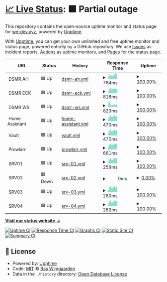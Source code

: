 # [📈 Live Status](https://uptime.we-dev.xyz): <!--live status--> **🟧 Partial outage**

This repository contains the open-source uptime monitor and status page for [we-dev.xyz](https://uptime.we-dev.xyz), powered by [Upptime](https://github.com/upptime/upptime).

With [Upptime](https://upptime.js.org), you can get your own unlimited and free uptime monitor and status page, powered entirely by a GitHub repository. We use [Issues](https://github.com/cookie-org/web-uptime/issues) as incident reports, [Actions](https://github.com/cookie-org/web-uptime/actions) as uptime monitors, and [Pages](https://uptime.we-dev.xyz) for the status page.

<!--start: status pages-->
<!-- This summary is generated by Upptime (https://github.com/upptime/upptime) -->
<!-- Do not edit this manually, your changes will be overwritten -->
<!-- prettier-ignore -->
| URL | Status | History | Response Time | Uptime |
| --- | ------ | ------- | ------------- | ------ |
| <img alt="" src="https://raw.githubusercontent.com/dsmrreader/dsmr-reader/9a166c5d82d90a218fb5c2614483e1731de893ac/dsmr_frontend/static/dsmr_frontend/img/favicons/favicon-32x32.png" height="13"> DSMR AH | 🟩 Up | [dsmr-ah.yml](https://github.com/cookie-org/web-uptime/commits/HEAD/history/dsmr-ah.yml) | <details><summary><img alt="Response time graph" src="./graphs/dsmr-ah/response-time-week.png" height="20"> 764ms</summary><br><a href="https://uptime.we-dev.xyz/history/dsmr-ah"><img alt="Response time 737" src="https://img.shields.io/endpoint?url=https%3A%2F%2Fraw.githubusercontent.com%2Fcookie-org%2Fweb-uptime%2FHEAD%2Fapi%2Fdsmr-ah%2Fresponse-time.json"></a><br><a href="https://uptime.we-dev.xyz/history/dsmr-ah"><img alt="24-hour response time 711" src="https://img.shields.io/endpoint?url=https%3A%2F%2Fraw.githubusercontent.com%2Fcookie-org%2Fweb-uptime%2FHEAD%2Fapi%2Fdsmr-ah%2Fresponse-time-day.json"></a><br><a href="https://uptime.we-dev.xyz/history/dsmr-ah"><img alt="7-day response time 764" src="https://img.shields.io/endpoint?url=https%3A%2F%2Fraw.githubusercontent.com%2Fcookie-org%2Fweb-uptime%2FHEAD%2Fapi%2Fdsmr-ah%2Fresponse-time-week.json"></a><br><a href="https://uptime.we-dev.xyz/history/dsmr-ah"><img alt="30-day response time 721" src="https://img.shields.io/endpoint?url=https%3A%2F%2Fraw.githubusercontent.com%2Fcookie-org%2Fweb-uptime%2FHEAD%2Fapi%2Fdsmr-ah%2Fresponse-time-month.json"></a><br><a href="https://uptime.we-dev.xyz/history/dsmr-ah"><img alt="1-year response time 811" src="https://img.shields.io/endpoint?url=https%3A%2F%2Fraw.githubusercontent.com%2Fcookie-org%2Fweb-uptime%2FHEAD%2Fapi%2Fdsmr-ah%2Fresponse-time-year.json"></a></details> | <details><summary><a href="https://uptime.we-dev.xyz/history/dsmr-ah">100.00%</a></summary><a href="https://uptime.we-dev.xyz/history/dsmr-ah"><img alt="All-time uptime 99.72%" src="https://img.shields.io/endpoint?url=https%3A%2F%2Fraw.githubusercontent.com%2Fcookie-org%2Fweb-uptime%2FHEAD%2Fapi%2Fdsmr-ah%2Fuptime.json"></a><br><a href="https://uptime.we-dev.xyz/history/dsmr-ah"><img alt="24-hour uptime 100.00%" src="https://img.shields.io/endpoint?url=https%3A%2F%2Fraw.githubusercontent.com%2Fcookie-org%2Fweb-uptime%2FHEAD%2Fapi%2Fdsmr-ah%2Fuptime-day.json"></a><br><a href="https://uptime.we-dev.xyz/history/dsmr-ah"><img alt="7-day uptime 100.00%" src="https://img.shields.io/endpoint?url=https%3A%2F%2Fraw.githubusercontent.com%2Fcookie-org%2Fweb-uptime%2FHEAD%2Fapi%2Fdsmr-ah%2Fuptime-week.json"></a><br><a href="https://uptime.we-dev.xyz/history/dsmr-ah"><img alt="30-day uptime 99.65%" src="https://img.shields.io/endpoint?url=https%3A%2F%2Fraw.githubusercontent.com%2Fcookie-org%2Fweb-uptime%2FHEAD%2Fapi%2Fdsmr-ah%2Fuptime-month.json"></a><br><a href="https://uptime.we-dev.xyz/history/dsmr-ah"><img alt="1-year uptime 99.92%" src="https://img.shields.io/endpoint?url=https%3A%2F%2Fraw.githubusercontent.com%2Fcookie-org%2Fweb-uptime%2FHEAD%2Fapi%2Fdsmr-ah%2Fuptime-year.json"></a></details>
| <img alt="" src="https://raw.githubusercontent.com/dsmrreader/dsmr-reader/9a166c5d82d90a218fb5c2614483e1731de893ac/dsmr_frontend/static/dsmr_frontend/img/favicons/favicon-32x32.png" height="13"> DSMR ECK | 🟩 Up | [dsmr-eck.yml](https://github.com/cookie-org/web-uptime/commits/HEAD/history/dsmr-eck.yml) | <details><summary><img alt="Response time graph" src="./graphs/dsmr-eck/response-time-week.png" height="20"> 818ms</summary><br><a href="https://uptime.we-dev.xyz/history/dsmr-eck"><img alt="Response time 772" src="https://img.shields.io/endpoint?url=https%3A%2F%2Fraw.githubusercontent.com%2Fcookie-org%2Fweb-uptime%2FHEAD%2Fapi%2Fdsmr-eck%2Fresponse-time.json"></a><br><a href="https://uptime.we-dev.xyz/history/dsmr-eck"><img alt="24-hour response time 844" src="https://img.shields.io/endpoint?url=https%3A%2F%2Fraw.githubusercontent.com%2Fcookie-org%2Fweb-uptime%2FHEAD%2Fapi%2Fdsmr-eck%2Fresponse-time-day.json"></a><br><a href="https://uptime.we-dev.xyz/history/dsmr-eck"><img alt="7-day response time 818" src="https://img.shields.io/endpoint?url=https%3A%2F%2Fraw.githubusercontent.com%2Fcookie-org%2Fweb-uptime%2FHEAD%2Fapi%2Fdsmr-eck%2Fresponse-time-week.json"></a><br><a href="https://uptime.we-dev.xyz/history/dsmr-eck"><img alt="30-day response time 857" src="https://img.shields.io/endpoint?url=https%3A%2F%2Fraw.githubusercontent.com%2Fcookie-org%2Fweb-uptime%2FHEAD%2Fapi%2Fdsmr-eck%2Fresponse-time-month.json"></a><br><a href="https://uptime.we-dev.xyz/history/dsmr-eck"><img alt="1-year response time 789" src="https://img.shields.io/endpoint?url=https%3A%2F%2Fraw.githubusercontent.com%2Fcookie-org%2Fweb-uptime%2FHEAD%2Fapi%2Fdsmr-eck%2Fresponse-time-year.json"></a></details> | <details><summary><a href="https://uptime.we-dev.xyz/history/dsmr-eck">100.00%</a></summary><a href="https://uptime.we-dev.xyz/history/dsmr-eck"><img alt="All-time uptime 99.73%" src="https://img.shields.io/endpoint?url=https%3A%2F%2Fraw.githubusercontent.com%2Fcookie-org%2Fweb-uptime%2FHEAD%2Fapi%2Fdsmr-eck%2Fuptime.json"></a><br><a href="https://uptime.we-dev.xyz/history/dsmr-eck"><img alt="24-hour uptime 100.00%" src="https://img.shields.io/endpoint?url=https%3A%2F%2Fraw.githubusercontent.com%2Fcookie-org%2Fweb-uptime%2FHEAD%2Fapi%2Fdsmr-eck%2Fuptime-day.json"></a><br><a href="https://uptime.we-dev.xyz/history/dsmr-eck"><img alt="7-day uptime 100.00%" src="https://img.shields.io/endpoint?url=https%3A%2F%2Fraw.githubusercontent.com%2Fcookie-org%2Fweb-uptime%2FHEAD%2Fapi%2Fdsmr-eck%2Fuptime-week.json"></a><br><a href="https://uptime.we-dev.xyz/history/dsmr-eck"><img alt="30-day uptime 99.69%" src="https://img.shields.io/endpoint?url=https%3A%2F%2Fraw.githubusercontent.com%2Fcookie-org%2Fweb-uptime%2FHEAD%2Fapi%2Fdsmr-eck%2Fuptime-month.json"></a><br><a href="https://uptime.we-dev.xyz/history/dsmr-eck"><img alt="1-year uptime 99.92%" src="https://img.shields.io/endpoint?url=https%3A%2F%2Fraw.githubusercontent.com%2Fcookie-org%2Fweb-uptime%2FHEAD%2Fapi%2Fdsmr-eck%2Fuptime-year.json"></a></details>
| <img alt="" src="https://raw.githubusercontent.com/dsmrreader/dsmr-reader/9a166c5d82d90a218fb5c2614483e1731de893ac/dsmr_frontend/static/dsmr_frontend/img/favicons/favicon-32x32.png" height="13"> DSMR WS | 🟩 Up | [dsmr-ws.yml](https://github.com/cookie-org/web-uptime/commits/HEAD/history/dsmr-ws.yml) | <details><summary><img alt="Response time graph" src="./graphs/dsmr-ws/response-time-week.png" height="20"> 823ms</summary><br><a href="https://uptime.we-dev.xyz/history/dsmr-ws"><img alt="Response time 664" src="https://img.shields.io/endpoint?url=https%3A%2F%2Fraw.githubusercontent.com%2Fcookie-org%2Fweb-uptime%2FHEAD%2Fapi%2Fdsmr-ws%2Fresponse-time.json"></a><br><a href="https://uptime.we-dev.xyz/history/dsmr-ws"><img alt="24-hour response time 711" src="https://img.shields.io/endpoint?url=https%3A%2F%2Fraw.githubusercontent.com%2Fcookie-org%2Fweb-uptime%2FHEAD%2Fapi%2Fdsmr-ws%2Fresponse-time-day.json"></a><br><a href="https://uptime.we-dev.xyz/history/dsmr-ws"><img alt="7-day response time 823" src="https://img.shields.io/endpoint?url=https%3A%2F%2Fraw.githubusercontent.com%2Fcookie-org%2Fweb-uptime%2FHEAD%2Fapi%2Fdsmr-ws%2Fresponse-time-week.json"></a><br><a href="https://uptime.we-dev.xyz/history/dsmr-ws"><img alt="30-day response time 787" src="https://img.shields.io/endpoint?url=https%3A%2F%2Fraw.githubusercontent.com%2Fcookie-org%2Fweb-uptime%2FHEAD%2Fapi%2Fdsmr-ws%2Fresponse-time-month.json"></a><br><a href="https://uptime.we-dev.xyz/history/dsmr-ws"><img alt="1-year response time 684" src="https://img.shields.io/endpoint?url=https%3A%2F%2Fraw.githubusercontent.com%2Fcookie-org%2Fweb-uptime%2FHEAD%2Fapi%2Fdsmr-ws%2Fresponse-time-year.json"></a></details> | <details><summary><a href="https://uptime.we-dev.xyz/history/dsmr-ws">100.00%</a></summary><a href="https://uptime.we-dev.xyz/history/dsmr-ws"><img alt="All-time uptime 99.72%" src="https://img.shields.io/endpoint?url=https%3A%2F%2Fraw.githubusercontent.com%2Fcookie-org%2Fweb-uptime%2FHEAD%2Fapi%2Fdsmr-ws%2Fuptime.json"></a><br><a href="https://uptime.we-dev.xyz/history/dsmr-ws"><img alt="24-hour uptime 100.00%" src="https://img.shields.io/endpoint?url=https%3A%2F%2Fraw.githubusercontent.com%2Fcookie-org%2Fweb-uptime%2FHEAD%2Fapi%2Fdsmr-ws%2Fuptime-day.json"></a><br><a href="https://uptime.we-dev.xyz/history/dsmr-ws"><img alt="7-day uptime 100.00%" src="https://img.shields.io/endpoint?url=https%3A%2F%2Fraw.githubusercontent.com%2Fcookie-org%2Fweb-uptime%2FHEAD%2Fapi%2Fdsmr-ws%2Fuptime-week.json"></a><br><a href="https://uptime.we-dev.xyz/history/dsmr-ws"><img alt="30-day uptime 99.69%" src="https://img.shields.io/endpoint?url=https%3A%2F%2Fraw.githubusercontent.com%2Fcookie-org%2Fweb-uptime%2FHEAD%2Fapi%2Fdsmr-ws%2Fuptime-month.json"></a><br><a href="https://uptime.we-dev.xyz/history/dsmr-ws"><img alt="1-year uptime 99.92%" src="https://img.shields.io/endpoint?url=https%3A%2F%2Fraw.githubusercontent.com%2Fcookie-org%2Fweb-uptime%2FHEAD%2Fapi%2Fdsmr-ws%2Fuptime-year.json"></a></details>
| <img alt="" src="https://icons.duckduckgo.com/ip3/null.ico" height="13"> Home Assistant | 🟩 Up | [home-assistant.yml](https://github.com/cookie-org/web-uptime/commits/HEAD/history/home-assistant.yml) | <details><summary><img alt="Response time graph" src="./graphs/home-assistant/response-time-week.png" height="20"> 470ms</summary><br><a href="https://uptime.we-dev.xyz/history/home-assistant"><img alt="Response time 481" src="https://img.shields.io/endpoint?url=https%3A%2F%2Fraw.githubusercontent.com%2Fcookie-org%2Fweb-uptime%2FHEAD%2Fapi%2Fhome-assistant%2Fresponse-time.json"></a><br><a href="https://uptime.we-dev.xyz/history/home-assistant"><img alt="24-hour response time 545" src="https://img.shields.io/endpoint?url=https%3A%2F%2Fraw.githubusercontent.com%2Fcookie-org%2Fweb-uptime%2FHEAD%2Fapi%2Fhome-assistant%2Fresponse-time-day.json"></a><br><a href="https://uptime.we-dev.xyz/history/home-assistant"><img alt="7-day response time 470" src="https://img.shields.io/endpoint?url=https%3A%2F%2Fraw.githubusercontent.com%2Fcookie-org%2Fweb-uptime%2FHEAD%2Fapi%2Fhome-assistant%2Fresponse-time-week.json"></a><br><a href="https://uptime.we-dev.xyz/history/home-assistant"><img alt="30-day response time 559" src="https://img.shields.io/endpoint?url=https%3A%2F%2Fraw.githubusercontent.com%2Fcookie-org%2Fweb-uptime%2FHEAD%2Fapi%2Fhome-assistant%2Fresponse-time-month.json"></a><br><a href="https://uptime.we-dev.xyz/history/home-assistant"><img alt="1-year response time 482" src="https://img.shields.io/endpoint?url=https%3A%2F%2Fraw.githubusercontent.com%2Fcookie-org%2Fweb-uptime%2FHEAD%2Fapi%2Fhome-assistant%2Fresponse-time-year.json"></a></details> | <details><summary><a href="https://uptime.we-dev.xyz/history/home-assistant">100.00%</a></summary><a href="https://uptime.we-dev.xyz/history/home-assistant"><img alt="All-time uptime 99.28%" src="https://img.shields.io/endpoint?url=https%3A%2F%2Fraw.githubusercontent.com%2Fcookie-org%2Fweb-uptime%2FHEAD%2Fapi%2Fhome-assistant%2Fuptime.json"></a><br><a href="https://uptime.we-dev.xyz/history/home-assistant"><img alt="24-hour uptime 100.00%" src="https://img.shields.io/endpoint?url=https%3A%2F%2Fraw.githubusercontent.com%2Fcookie-org%2Fweb-uptime%2FHEAD%2Fapi%2Fhome-assistant%2Fuptime-day.json"></a><br><a href="https://uptime.we-dev.xyz/history/home-assistant"><img alt="7-day uptime 100.00%" src="https://img.shields.io/endpoint?url=https%3A%2F%2Fraw.githubusercontent.com%2Fcookie-org%2Fweb-uptime%2FHEAD%2Fapi%2Fhome-assistant%2Fuptime-week.json"></a><br><a href="https://uptime.we-dev.xyz/history/home-assistant"><img alt="30-day uptime 99.69%" src="https://img.shields.io/endpoint?url=https%3A%2F%2Fraw.githubusercontent.com%2Fcookie-org%2Fweb-uptime%2FHEAD%2Fapi%2Fhome-assistant%2Fuptime-month.json"></a><br><a href="https://uptime.we-dev.xyz/history/home-assistant"><img alt="1-year uptime 98.55%" src="https://img.shields.io/endpoint?url=https%3A%2F%2Fraw.githubusercontent.com%2Fcookie-org%2Fweb-uptime%2FHEAD%2Fapi%2Fhome-assistant%2Fuptime-year.json"></a></details>
| <img alt="" src="https://icons.duckduckgo.com/ip3/null.ico" height="13"> Vault | 🟩 Up | [vault.yml](https://github.com/cookie-org/web-uptime/commits/HEAD/history/vault.yml) | <details><summary><img alt="Response time graph" src="./graphs/vault/response-time-week.png" height="20"> 470ms</summary><br><a href="https://uptime.we-dev.xyz/history/vault"><img alt="Response time 471" src="https://img.shields.io/endpoint?url=https%3A%2F%2Fraw.githubusercontent.com%2Fcookie-org%2Fweb-uptime%2FHEAD%2Fapi%2Fvault%2Fresponse-time.json"></a><br><a href="https://uptime.we-dev.xyz/history/vault"><img alt="24-hour response time 553" src="https://img.shields.io/endpoint?url=https%3A%2F%2Fraw.githubusercontent.com%2Fcookie-org%2Fweb-uptime%2FHEAD%2Fapi%2Fvault%2Fresponse-time-day.json"></a><br><a href="https://uptime.we-dev.xyz/history/vault"><img alt="7-day response time 470" src="https://img.shields.io/endpoint?url=https%3A%2F%2Fraw.githubusercontent.com%2Fcookie-org%2Fweb-uptime%2FHEAD%2Fapi%2Fvault%2Fresponse-time-week.json"></a><br><a href="https://uptime.we-dev.xyz/history/vault"><img alt="30-day response time 555" src="https://img.shields.io/endpoint?url=https%3A%2F%2Fraw.githubusercontent.com%2Fcookie-org%2Fweb-uptime%2FHEAD%2Fapi%2Fvault%2Fresponse-time-month.json"></a><br><a href="https://uptime.we-dev.xyz/history/vault"><img alt="1-year response time 493" src="https://img.shields.io/endpoint?url=https%3A%2F%2Fraw.githubusercontent.com%2Fcookie-org%2Fweb-uptime%2FHEAD%2Fapi%2Fvault%2Fresponse-time-year.json"></a></details> | <details><summary><a href="https://uptime.we-dev.xyz/history/vault">100.00%</a></summary><a href="https://uptime.we-dev.xyz/history/vault"><img alt="All-time uptime 99.75%" src="https://img.shields.io/endpoint?url=https%3A%2F%2Fraw.githubusercontent.com%2Fcookie-org%2Fweb-uptime%2FHEAD%2Fapi%2Fvault%2Fuptime.json"></a><br><a href="https://uptime.we-dev.xyz/history/vault"><img alt="24-hour uptime 100.00%" src="https://img.shields.io/endpoint?url=https%3A%2F%2Fraw.githubusercontent.com%2Fcookie-org%2Fweb-uptime%2FHEAD%2Fapi%2Fvault%2Fuptime-day.json"></a><br><a href="https://uptime.we-dev.xyz/history/vault"><img alt="7-day uptime 100.00%" src="https://img.shields.io/endpoint?url=https%3A%2F%2Fraw.githubusercontent.com%2Fcookie-org%2Fweb-uptime%2FHEAD%2Fapi%2Fvault%2Fuptime-week.json"></a><br><a href="https://uptime.we-dev.xyz/history/vault"><img alt="30-day uptime 99.34%" src="https://img.shields.io/endpoint?url=https%3A%2F%2Fraw.githubusercontent.com%2Fcookie-org%2Fweb-uptime%2FHEAD%2Fapi%2Fvault%2Fuptime-month.json"></a><br><a href="https://uptime.we-dev.xyz/history/vault"><img alt="1-year uptime 99.93%" src="https://img.shields.io/endpoint?url=https%3A%2F%2Fraw.githubusercontent.com%2Fcookie-org%2Fweb-uptime%2FHEAD%2Fapi%2Fvault%2Fuptime-year.json"></a></details>
| <img alt="" src="https://icons.duckduckgo.com/ip3/null.ico" height="13"> Prowlarr | 🟩 Up | [prowlarr.yml](https://github.com/cookie-org/web-uptime/commits/HEAD/history/prowlarr.yml) | <details><summary><img alt="Response time graph" src="./graphs/prowlarr/response-time-week.png" height="20"> 661ms</summary><br><a href="https://uptime.we-dev.xyz/history/prowlarr"><img alt="Response time 654" src="https://img.shields.io/endpoint?url=https%3A%2F%2Fraw.githubusercontent.com%2Fcookie-org%2Fweb-uptime%2FHEAD%2Fapi%2Fprowlarr%2Fresponse-time.json"></a><br><a href="https://uptime.we-dev.xyz/history/prowlarr"><img alt="24-hour response time 764" src="https://img.shields.io/endpoint?url=https%3A%2F%2Fraw.githubusercontent.com%2Fcookie-org%2Fweb-uptime%2FHEAD%2Fapi%2Fprowlarr%2Fresponse-time-day.json"></a><br><a href="https://uptime.we-dev.xyz/history/prowlarr"><img alt="7-day response time 661" src="https://img.shields.io/endpoint?url=https%3A%2F%2Fraw.githubusercontent.com%2Fcookie-org%2Fweb-uptime%2FHEAD%2Fapi%2Fprowlarr%2Fresponse-time-week.json"></a><br><a href="https://uptime.we-dev.xyz/history/prowlarr"><img alt="30-day response time 803" src="https://img.shields.io/endpoint?url=https%3A%2F%2Fraw.githubusercontent.com%2Fcookie-org%2Fweb-uptime%2FHEAD%2Fapi%2Fprowlarr%2Fresponse-time-month.json"></a><br><a href="https://uptime.we-dev.xyz/history/prowlarr"><img alt="1-year response time 667" src="https://img.shields.io/endpoint?url=https%3A%2F%2Fraw.githubusercontent.com%2Fcookie-org%2Fweb-uptime%2FHEAD%2Fapi%2Fprowlarr%2Fresponse-time-year.json"></a></details> | <details><summary><a href="https://uptime.we-dev.xyz/history/prowlarr">100.00%</a></summary><a href="https://uptime.we-dev.xyz/history/prowlarr"><img alt="All-time uptime 99.92%" src="https://img.shields.io/endpoint?url=https%3A%2F%2Fraw.githubusercontent.com%2Fcookie-org%2Fweb-uptime%2FHEAD%2Fapi%2Fprowlarr%2Fuptime.json"></a><br><a href="https://uptime.we-dev.xyz/history/prowlarr"><img alt="24-hour uptime 100.00%" src="https://img.shields.io/endpoint?url=https%3A%2F%2Fraw.githubusercontent.com%2Fcookie-org%2Fweb-uptime%2FHEAD%2Fapi%2Fprowlarr%2Fuptime-day.json"></a><br><a href="https://uptime.we-dev.xyz/history/prowlarr"><img alt="7-day uptime 100.00%" src="https://img.shields.io/endpoint?url=https%3A%2F%2Fraw.githubusercontent.com%2Fcookie-org%2Fweb-uptime%2FHEAD%2Fapi%2Fprowlarr%2Fuptime-week.json"></a><br><a href="https://uptime.we-dev.xyz/history/prowlarr"><img alt="30-day uptime 99.45%" src="https://img.shields.io/endpoint?url=https%3A%2F%2Fraw.githubusercontent.com%2Fcookie-org%2Fweb-uptime%2FHEAD%2Fapi%2Fprowlarr%2Fuptime-month.json"></a><br><a href="https://uptime.we-dev.xyz/history/prowlarr"><img alt="1-year uptime 99.95%" src="https://img.shields.io/endpoint?url=https%3A%2F%2Fraw.githubusercontent.com%2Fcookie-org%2Fweb-uptime%2FHEAD%2Fapi%2Fprowlarr%2Fuptime-year.json"></a></details>
| <img alt="" src="https://icons.duckduckgo.com/ip3/null.ico" height="13"> SRV01 | 🟩 Up | [srv-01.yml](https://github.com/cookie-org/web-uptime/commits/HEAD/history/srv-01.yml) | <details><summary><img alt="Response time graph" src="./graphs/srv-01/response-time-week.png" height="20"> 259ms</summary><br><a href="https://uptime.we-dev.xyz/history/srv-01"><img alt="Response time 303" src="https://img.shields.io/endpoint?url=https%3A%2F%2Fraw.githubusercontent.com%2Fcookie-org%2Fweb-uptime%2FHEAD%2Fapi%2Fsrv-01%2Fresponse-time.json"></a><br><a href="https://uptime.we-dev.xyz/history/srv-01"><img alt="24-hour response time 325" src="https://img.shields.io/endpoint?url=https%3A%2F%2Fraw.githubusercontent.com%2Fcookie-org%2Fweb-uptime%2FHEAD%2Fapi%2Fsrv-01%2Fresponse-time-day.json"></a><br><a href="https://uptime.we-dev.xyz/history/srv-01"><img alt="7-day response time 259" src="https://img.shields.io/endpoint?url=https%3A%2F%2Fraw.githubusercontent.com%2Fcookie-org%2Fweb-uptime%2FHEAD%2Fapi%2Fsrv-01%2Fresponse-time-week.json"></a><br><a href="https://uptime.we-dev.xyz/history/srv-01"><img alt="30-day response time 447" src="https://img.shields.io/endpoint?url=https%3A%2F%2Fraw.githubusercontent.com%2Fcookie-org%2Fweb-uptime%2FHEAD%2Fapi%2Fsrv-01%2Fresponse-time-month.json"></a><br><a href="https://uptime.we-dev.xyz/history/srv-01"><img alt="1-year response time 302" src="https://img.shields.io/endpoint?url=https%3A%2F%2Fraw.githubusercontent.com%2Fcookie-org%2Fweb-uptime%2FHEAD%2Fapi%2Fsrv-01%2Fresponse-time-year.json"></a></details> | <details><summary><a href="https://uptime.we-dev.xyz/history/srv-01">100.00%</a></summary><a href="https://uptime.we-dev.xyz/history/srv-01"><img alt="All-time uptime 93.84%" src="https://img.shields.io/endpoint?url=https%3A%2F%2Fraw.githubusercontent.com%2Fcookie-org%2Fweb-uptime%2FHEAD%2Fapi%2Fsrv-01%2Fuptime.json"></a><br><a href="https://uptime.we-dev.xyz/history/srv-01"><img alt="24-hour uptime 100.00%" src="https://img.shields.io/endpoint?url=https%3A%2F%2Fraw.githubusercontent.com%2Fcookie-org%2Fweb-uptime%2FHEAD%2Fapi%2Fsrv-01%2Fuptime-day.json"></a><br><a href="https://uptime.we-dev.xyz/history/srv-01"><img alt="7-day uptime 100.00%" src="https://img.shields.io/endpoint?url=https%3A%2F%2Fraw.githubusercontent.com%2Fcookie-org%2Fweb-uptime%2FHEAD%2Fapi%2Fsrv-01%2Fuptime-week.json"></a><br><a href="https://uptime.we-dev.xyz/history/srv-01"><img alt="30-day uptime 100.00%" src="https://img.shields.io/endpoint?url=https%3A%2F%2Fraw.githubusercontent.com%2Fcookie-org%2Fweb-uptime%2FHEAD%2Fapi%2Fsrv-01%2Fuptime-month.json"></a><br><a href="https://uptime.we-dev.xyz/history/srv-01"><img alt="1-year uptime 99.99%" src="https://img.shields.io/endpoint?url=https%3A%2F%2Fraw.githubusercontent.com%2Fcookie-org%2Fweb-uptime%2FHEAD%2Fapi%2Fsrv-01%2Fuptime-year.json"></a></details>
| <img alt="" src="https://icons.duckduckgo.com/ip3/null.ico" height="13"> SRV02 | 🟥 Down | [srv-02.yml](https://github.com/cookie-org/web-uptime/commits/HEAD/history/srv-02.yml) | <details><summary><img alt="Response time graph" src="./graphs/srv-02/response-time-week.png" height="20"> 0ms</summary><br><a href="https://uptime.we-dev.xyz/history/srv-02"><img alt="Response time 259" src="https://img.shields.io/endpoint?url=https%3A%2F%2Fraw.githubusercontent.com%2Fcookie-org%2Fweb-uptime%2FHEAD%2Fapi%2Fsrv-02%2Fresponse-time.json"></a><br><a href="https://uptime.we-dev.xyz/history/srv-02"><img alt="24-hour response time 0" src="https://img.shields.io/endpoint?url=https%3A%2F%2Fraw.githubusercontent.com%2Fcookie-org%2Fweb-uptime%2FHEAD%2Fapi%2Fsrv-02%2Fresponse-time-day.json"></a><br><a href="https://uptime.we-dev.xyz/history/srv-02"><img alt="7-day response time 0" src="https://img.shields.io/endpoint?url=https%3A%2F%2Fraw.githubusercontent.com%2Fcookie-org%2Fweb-uptime%2FHEAD%2Fapi%2Fsrv-02%2Fresponse-time-week.json"></a><br><a href="https://uptime.we-dev.xyz/history/srv-02"><img alt="30-day response time 0" src="https://img.shields.io/endpoint?url=https%3A%2F%2Fraw.githubusercontent.com%2Fcookie-org%2Fweb-uptime%2FHEAD%2Fapi%2Fsrv-02%2Fresponse-time-month.json"></a><br><a href="https://uptime.we-dev.xyz/history/srv-02"><img alt="1-year response time 255" src="https://img.shields.io/endpoint?url=https%3A%2F%2Fraw.githubusercontent.com%2Fcookie-org%2Fweb-uptime%2FHEAD%2Fapi%2Fsrv-02%2Fresponse-time-year.json"></a></details> | <details><summary><a href="https://uptime.we-dev.xyz/history/srv-02">0.00%</a></summary><a href="https://uptime.we-dev.xyz/history/srv-02"><img alt="All-time uptime 93.60%" src="https://img.shields.io/endpoint?url=https%3A%2F%2Fraw.githubusercontent.com%2Fcookie-org%2Fweb-uptime%2FHEAD%2Fapi%2Fsrv-02%2Fuptime.json"></a><br><a href="https://uptime.we-dev.xyz/history/srv-02"><img alt="24-hour uptime 0.00%" src="https://img.shields.io/endpoint?url=https%3A%2F%2Fraw.githubusercontent.com%2Fcookie-org%2Fweb-uptime%2FHEAD%2Fapi%2Fsrv-02%2Fuptime-day.json"></a><br><a href="https://uptime.we-dev.xyz/history/srv-02"><img alt="7-day uptime 0.00%" src="https://img.shields.io/endpoint?url=https%3A%2F%2Fraw.githubusercontent.com%2Fcookie-org%2Fweb-uptime%2FHEAD%2Fapi%2Fsrv-02%2Fuptime-week.json"></a><br><a href="https://uptime.we-dev.xyz/history/srv-02"><img alt="30-day uptime 0.00%" src="https://img.shields.io/endpoint?url=https%3A%2F%2Fraw.githubusercontent.com%2Fcookie-org%2Fweb-uptime%2FHEAD%2Fapi%2Fsrv-02%2Fuptime-month.json"></a><br><a href="https://uptime.we-dev.xyz/history/srv-02"><img alt="1-year uptime 85.89%" src="https://img.shields.io/endpoint?url=https%3A%2F%2Fraw.githubusercontent.com%2Fcookie-org%2Fweb-uptime%2FHEAD%2Fapi%2Fsrv-02%2Fuptime-year.json"></a></details>
| <img alt="" src="https://icons.duckduckgo.com/ip3/null.ico" height="13"> SRV03 | 🟩 Up | [srv-03.yml](https://github.com/cookie-org/web-uptime/commits/HEAD/history/srv-03.yml) | <details><summary><img alt="Response time graph" src="./graphs/srv-03/response-time-week.png" height="20"> 280ms</summary><br><a href="https://uptime.we-dev.xyz/history/srv-03"><img alt="Response time 277" src="https://img.shields.io/endpoint?url=https%3A%2F%2Fraw.githubusercontent.com%2Fcookie-org%2Fweb-uptime%2FHEAD%2Fapi%2Fsrv-03%2Fresponse-time.json"></a><br><a href="https://uptime.we-dev.xyz/history/srv-03"><img alt="24-hour response time 342" src="https://img.shields.io/endpoint?url=https%3A%2F%2Fraw.githubusercontent.com%2Fcookie-org%2Fweb-uptime%2FHEAD%2Fapi%2Fsrv-03%2Fresponse-time-day.json"></a><br><a href="https://uptime.we-dev.xyz/history/srv-03"><img alt="7-day response time 280" src="https://img.shields.io/endpoint?url=https%3A%2F%2Fraw.githubusercontent.com%2Fcookie-org%2Fweb-uptime%2FHEAD%2Fapi%2Fsrv-03%2Fresponse-time-week.json"></a><br><a href="https://uptime.we-dev.xyz/history/srv-03"><img alt="30-day response time 266" src="https://img.shields.io/endpoint?url=https%3A%2F%2Fraw.githubusercontent.com%2Fcookie-org%2Fweb-uptime%2FHEAD%2Fapi%2Fsrv-03%2Fresponse-time-month.json"></a><br><a href="https://uptime.we-dev.xyz/history/srv-03"><img alt="1-year response time 275" src="https://img.shields.io/endpoint?url=https%3A%2F%2Fraw.githubusercontent.com%2Fcookie-org%2Fweb-uptime%2FHEAD%2Fapi%2Fsrv-03%2Fresponse-time-year.json"></a></details> | <details><summary><a href="https://uptime.we-dev.xyz/history/srv-03">100.00%</a></summary><a href="https://uptime.we-dev.xyz/history/srv-03"><img alt="All-time uptime 99.97%" src="https://img.shields.io/endpoint?url=https%3A%2F%2Fraw.githubusercontent.com%2Fcookie-org%2Fweb-uptime%2FHEAD%2Fapi%2Fsrv-03%2Fuptime.json"></a><br><a href="https://uptime.we-dev.xyz/history/srv-03"><img alt="24-hour uptime 100.00%" src="https://img.shields.io/endpoint?url=https%3A%2F%2Fraw.githubusercontent.com%2Fcookie-org%2Fweb-uptime%2FHEAD%2Fapi%2Fsrv-03%2Fuptime-day.json"></a><br><a href="https://uptime.we-dev.xyz/history/srv-03"><img alt="7-day uptime 100.00%" src="https://img.shields.io/endpoint?url=https%3A%2F%2Fraw.githubusercontent.com%2Fcookie-org%2Fweb-uptime%2FHEAD%2Fapi%2Fsrv-03%2Fuptime-week.json"></a><br><a href="https://uptime.we-dev.xyz/history/srv-03"><img alt="30-day uptime 100.00%" src="https://img.shields.io/endpoint?url=https%3A%2F%2Fraw.githubusercontent.com%2Fcookie-org%2Fweb-uptime%2FHEAD%2Fapi%2Fsrv-03%2Fuptime-month.json"></a><br><a href="https://uptime.we-dev.xyz/history/srv-03"><img alt="1-year uptime 99.98%" src="https://img.shields.io/endpoint?url=https%3A%2F%2Fraw.githubusercontent.com%2Fcookie-org%2Fweb-uptime%2FHEAD%2Fapi%2Fsrv-03%2Fuptime-year.json"></a></details>
| <img alt="" src="https://icons.duckduckgo.com/ip3/null.ico" height="13"> SRV04 | 🟩 Up | [srv-04.yml](https://github.com/cookie-org/web-uptime/commits/HEAD/history/srv-04.yml) | <details><summary><img alt="Response time graph" src="./graphs/srv-04/response-time-week.png" height="20"> 262ms</summary><br><a href="https://uptime.we-dev.xyz/history/srv-04"><img alt="Response time 249" src="https://img.shields.io/endpoint?url=https%3A%2F%2Fraw.githubusercontent.com%2Fcookie-org%2Fweb-uptime%2FHEAD%2Fapi%2Fsrv-04%2Fresponse-time.json"></a><br><a href="https://uptime.we-dev.xyz/history/srv-04"><img alt="24-hour response time 318" src="https://img.shields.io/endpoint?url=https%3A%2F%2Fraw.githubusercontent.com%2Fcookie-org%2Fweb-uptime%2FHEAD%2Fapi%2Fsrv-04%2Fresponse-time-day.json"></a><br><a href="https://uptime.we-dev.xyz/history/srv-04"><img alt="7-day response time 262" src="https://img.shields.io/endpoint?url=https%3A%2F%2Fraw.githubusercontent.com%2Fcookie-org%2Fweb-uptime%2FHEAD%2Fapi%2Fsrv-04%2Fresponse-time-week.json"></a><br><a href="https://uptime.we-dev.xyz/history/srv-04"><img alt="30-day response time 250" src="https://img.shields.io/endpoint?url=https%3A%2F%2Fraw.githubusercontent.com%2Fcookie-org%2Fweb-uptime%2FHEAD%2Fapi%2Fsrv-04%2Fresponse-time-month.json"></a><br><a href="https://uptime.we-dev.xyz/history/srv-04"><img alt="1-year response time 247" src="https://img.shields.io/endpoint?url=https%3A%2F%2Fraw.githubusercontent.com%2Fcookie-org%2Fweb-uptime%2FHEAD%2Fapi%2Fsrv-04%2Fresponse-time-year.json"></a></details> | <details><summary><a href="https://uptime.we-dev.xyz/history/srv-04">100.00%</a></summary><a href="https://uptime.we-dev.xyz/history/srv-04"><img alt="All-time uptime 99.81%" src="https://img.shields.io/endpoint?url=https%3A%2F%2Fraw.githubusercontent.com%2Fcookie-org%2Fweb-uptime%2FHEAD%2Fapi%2Fsrv-04%2Fuptime.json"></a><br><a href="https://uptime.we-dev.xyz/history/srv-04"><img alt="24-hour uptime 100.00%" src="https://img.shields.io/endpoint?url=https%3A%2F%2Fraw.githubusercontent.com%2Fcookie-org%2Fweb-uptime%2FHEAD%2Fapi%2Fsrv-04%2Fuptime-day.json"></a><br><a href="https://uptime.we-dev.xyz/history/srv-04"><img alt="7-day uptime 100.00%" src="https://img.shields.io/endpoint?url=https%3A%2F%2Fraw.githubusercontent.com%2Fcookie-org%2Fweb-uptime%2FHEAD%2Fapi%2Fsrv-04%2Fuptime-week.json"></a><br><a href="https://uptime.we-dev.xyz/history/srv-04"><img alt="30-day uptime 100.00%" src="https://img.shields.io/endpoint?url=https%3A%2F%2Fraw.githubusercontent.com%2Fcookie-org%2Fweb-uptime%2FHEAD%2Fapi%2Fsrv-04%2Fuptime-month.json"></a><br><a href="https://uptime.we-dev.xyz/history/srv-04"><img alt="1-year uptime 99.88%" src="https://img.shields.io/endpoint?url=https%3A%2F%2Fraw.githubusercontent.com%2Fcookie-org%2Fweb-uptime%2FHEAD%2Fapi%2Fsrv-04%2Fuptime-year.json"></a></details>

<!--end: status pages-->

[**Visit our status website →**](https://uptime.we-dev.xyz)

[![Uptime CI](https://github.com/cookie-org/web-uptime/workflows/Uptime%20CI/badge.svg)](https://github.com/cookie-org/web-uptime/actions?query=workflow%3A%22Uptime+CI%22)
[![Response Time CI](https://github.com/cookie-org/web-uptime/workflows/Response%20Time%20CI/badge.svg)](https://github.com/cookie-org/web-uptime/actions?query=workflow%3A%22Response+Time+CI%22)
[![Graphs CI](https://github.com/cookie-org/web-uptime/workflows/Graphs%20CI/badge.svg)](https://github.com/cookie-org/web-uptime/actions?query=workflow%3A%22Graphs+CI%22)
[![Static Site CI](https://github.com/cookie-org/web-uptime/workflows/Static%20Site%20CI/badge.svg)](https://github.com/cookie-org/web-uptime/actions?query=workflow%3A%22Static+Site+CI%22)
[![Summary CI](https://github.com/cookie-org/web-uptime/workflows/Summary%20CI/badge.svg)](https://github.com/cookie-org/web-uptime/actions?query=workflow%3A%22Summary+CI%22)

## 📄 License

- Powered by: [Upptime](https://github.com/upptime/upptime)
- Code: [MIT](./LICENSE) © [Bas Wijngaarden](https://uptime.we-dev.xyz)
- Data in the `./history` directory: [Open Database License](https://opendatacommons.org/licenses/odbl/1-0/)
